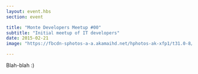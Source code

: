 ```yaml
---
layout: event.hbs
section: event

title: "Monte Developers Meetup #00"
subtitle: "Initial meetup of IT developers"
date: 2015-02-21
image: "https://fbcdn-sphotos-a-a.akamaihd.net/hphotos-ak-xfp1/t31.0-8/10987712_1002046116491420_6224371858627780498_o.jpg"

---
```


Blah-blah :)